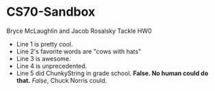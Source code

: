 # CS70-Sandbox
Bryce McLaughlin and Jacob Rosalsky Tackle HW0
* Line 1 is pretty cool.
* Line 2's favorite words are "cows with hats"
* Line 3 is awesome.
* Line 4 is unprecedented.
* Line 5 did ChunkyString in grade school. **False. No human could do 
that.** _False_, Chuck Norris could.
